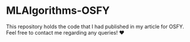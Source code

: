# MLAlgorithms-OSFY
This repository holds the code that I had published in my article for OSFY. Feel free to contact me regarding any queries! ❤️
